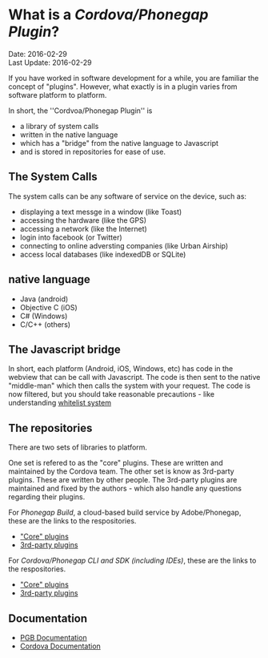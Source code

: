 # What is a *Cordova/Phonegap Plugin*? #
Date: 2016-02-29<br>
Last Update: 2016-02-29

If you have worked in software development for a while, you are familiar the concept of "plugins". However, what exactly is in a plugin varies from software platform to platform.

In short, the ''Cordvoa/Phonegap Plugin'' is
- a library of system calls
- written in the native language 
- which has a "bridge" from the native language to Javascript
- and is stored in repositories for ease of use.

## The System Calls ##

The system calls can be any software of service on the device, such as:

- displaying a text messge in a window (like Toast)
- accessing the hardware (like the GPS)
- accessing a network (like the Internet)
- login into facebook (or Twitter)
- connecting to online adversting companies (like Urban Airship)
- access local databases (like indexedDB or SQLite)

## native language ##

- Java (android) 
- Objective C (iOS)
- C# (Windows)
- C/C++ (others)

## The Javascript bridge ##

In short, each platform (Android, iOS, Windows, etc) has code in the webview that can be call with Javascript. The code is then sent to the native "middle-man" which then calls the system with your request. The code is now filtered, but you should take reasonable precautions - like understanding [whitelist system](https://github.com/jessemonroy650/top-phonegap-mistakes/blob/master/the-whitelist-system.md)

## The repositories ##

There are two sets of libraries to platform.

One set is refered to as the "core" plugins. These are written and maintained by the Cordova team. The other set is know as 3rd-party plugins. These are written by other people. The 3rd-party plugins are maintained and fixed by the authors - which also handle any questions regarding their plugins.

For *Phonegap Build*, a cloud-based build service by Adobe/Phonegap, these are the links to the respositories.

- ["Core" plugins](https://build.phonegap.com/plugins/core/)
- [3rd-party plugins](https://build.phonegap.com/plugins/)

For *Cordova/Phonegap CLI and SDK (including IDEs)*, these are the links to the respositories.

- ["Core" plugins](http://cordova.apache.org/docs/en/6.x/cordova/plugins/pluginapis.html)
- [3rd-party plugins](http://cordova.apache.org/plugins/)

## Documentation ##

- [PGB Documentation](http://docs.build.phonegap.com/en_US/configuring_plugins.md.html#Plugins)
- [Cordova Documentation](http://cordova.apache.org/docs/en/6.x/plugin_ref/plugman.html)



